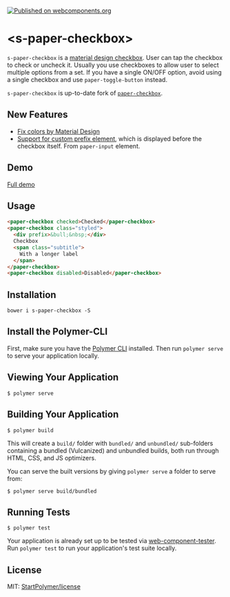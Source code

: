 [![Published on webcomponents.org][webcomponents-image]][webcomponents-url]

# \<s-paper-checkbox\>

`s-paper-checkbox` is a [material design checkbox](https://material.io/guidelines/components/selection-controls.html#selection-controls-checkbox).
User can tap the checkbox to check or uncheck it. Usually you use checkboxes
to allow user to select multiple options from a set. If you have a single
ON/OFF option, avoid using a single checkbox and use `paper-toggle-button`
instead.

`s-paper-checkbox` is up-to-date fork of [`paper-checkbox`](https://github.com/PolymerElements/paper-checkbox).

## New Features

- [Fix colors by Material Design](https://github.com/StartPolymer/s-paper-checkbox/commit/6e5241b43786071277cc7a13eee7a5c91f1a238d)
- [Support for custom prefix element](), which is displayed before the checkbox itself. From `paper-input` element.

## Demo

[Full demo][webcomponents-demo]

## Usage

<!---
```
<custom-element-demo>
  <template>
    <script src="../webcomponentsjs/webcomponents-lite.js"></script>
    <link rel="import" href="paper-checkbox.html">
    <style is="custom-style">
      paper-checkbox {
        font-family: 'Roboto', sans-serif;
        margin: 24px;
      }

      paper-checkbox:first-child {
        --primary-color: #ff5722;
      }

      paper-checkbox.styled {
        align-self: center;
        border: 1px solid var(--paper-green-200);
        padding: 8px 16px;
        --paper-checkbox-checked-color: var(--paper-green-500);
        --paper-checkbox-checked-ink-color: var(--paper-green-500);
        --paper-checkbox-unchecked-color: var(--paper-green-900);
        --paper-checkbox-unchecked-ink-color: var(--paper-green-900);
        --paper-checkbox-label-color: var(--paper-green-500);
        --paper-checkbox-label-spacing: 0;
        --paper-checkbox-margin: 8px 16px 8px 0;
        --paper-checkbox-vertical-align: top;
      }

      paper-checkbox .subtitle {
        display: block;
        font-size: 0.8em;
        margin-top: 2px;
        max-width: 150px;
      }
    </style>
    <next-code-block></next-code-block>
  </template>
</custom-element-demo>
```
-->
```html
<paper-checkbox checked>Checked</paper-checkbox>
<paper-checkbox class="styled">
  <div prefix>&bull;&nbsp;</div>
  Checkbox
  <span class="subtitle">
    With a longer label
  </span>
</paper-checkbox>
<paper-checkbox disabled>Disabled</paper-checkbox>
```

## Installation

`bower i s-paper-checkbox -S`

## Install the Polymer-CLI

First, make sure you have the [Polymer CLI](https://www.npmjs.com/package/polymer-cli) installed. Then run `polymer serve` to serve your application locally.

## Viewing Your Application

```
$ polymer serve
```

## Building Your Application

```
$ polymer build
```

This will create a `build/` folder with `bundled/` and `unbundled/` sub-folders
containing a bundled (Vulcanized) and unbundled builds, both run through HTML,
CSS, and JS optimizers.

You can serve the built versions by giving `polymer serve` a folder to serve
from:

```
$ polymer serve build/bundled
```

## Running Tests

```
$ polymer test
```

Your application is already set up to be tested via [web-component-tester](https://github.com/Polymer/web-component-tester). Run `polymer test` to run your application's test suite locally.

## License

MIT: [StartPolymer/license](https://github.com/StartPolymer/license)

[webcomponents-image]: https://img.shields.io/badge/webcomponents.org-published-blue.svg
[webcomponents-url]: https://beta.webcomponents.org/element/StartPolymer/s-paper-checkbox
[webcomponents-demo]: https://beta.webcomponents.org/element/StartPolymer/s-paper-checkbox/demo/demo/index.html
